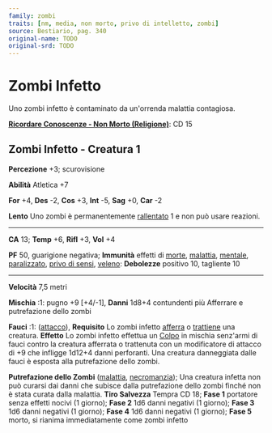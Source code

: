 ```yaml
---
family: zombi
traits: [nm, media, non morto, privo di intelletto, zombi]
source: Bestiario, pag. 340
original-name: TODO
original-srd: TODO
---
```


# Zombi Infetto

Uno zombi infetto è contaminato da un'orrenda malattia contagiosa.

**[Ricordare Conoscenze - Non Morto (Religione)](/azioni/abilita/ricordare-conoscenze)**:
CD 15

## Zombi Infetto - Creatura 1

**Percezione** +3; scurovisione

**Abilità** Atletica +7

**For** +4, **Des** -2, **Cos** +3, **Int** -5, **Sag** +0, **Car** -2

**Lento** Uno zombi è permanentemente [rallentato](/condizioni/rallentato) 1 e
non può usare reazioni.

---

**CA** 13; **Temp** +6, **Rifl** +3, **Vol** +4

**PF** 50, guarigione negativa; **Immunità** effetti di [morte](/tratti/morte),
[malattia](/tratti/malattia), [mentale](/tratti/mentale),
[paralizzato](/condizioni/paralizzato),
[privo di sensi](/condizioni/privo-di-sensi), [veleno](/tratti/veleno):
**Debolezze** positivo 10, tagliente 10

---

**Velocità** 7,5 metri

**Mischia** :1: pugno +9 \[+4/-1], **Danni** 1d8+4 contundenti più Afferrare e
putrefazione dello zombi

**Fauci** :1: ([attacco](/tratti/attacco)), **Requisito** Lo zombi infetto
[afferra](/condizioni/afferrato) o [trattiene](/condizioni/trattenuto) una
creatura. **Effetto** Lo zombi infetto effettua un [Colpo](/azioni/base/colpire)
in mischia senz'armi di fauci contro la creatura afferrata o trattenuta con un
modificatore di attacco di +9 che infligge 1d12+4 danni perforanti. Una creatura
danneggiata dalle fauci è esposta alla putrefazione dello zombi.

**Putrefazione dello Zombi** ([malattia](/tratti/malattia),
[necromanzia](/tratti/necromanzia)); Una creatura infetta non può curarsi dai
danni che subisce dalla putrefazione dello zombi finché non è stata curata dalla
malattia. **Tiro Salvezza** Tempra CD 18; **Fase 1** portatore senza effetti
nocivi (1 giorno); **Fase 2** 1d6 danni negativi (1 giorno); **Fase 3** 1d6
danni negativi (1 giorno); **Fase 4** 1d6 danni negativi (1 giorno); **Fase 5**
morto, si rianima immediatamente come zombi infetto

